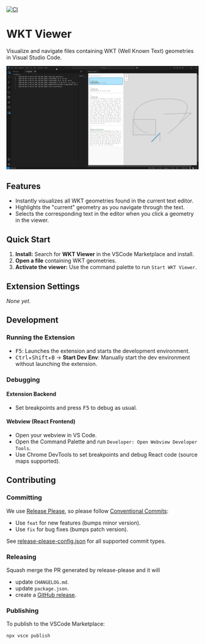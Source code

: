 [![CI](https://github.com/hallsbyra/wkt-viewer/actions/workflows/ci.yml/badge.svg)](https://github.com/hallsbyra/wkt-viewer/actions/workflows/ci.yml)

# WKT Viewer

Visualize and navigate files containing WKT (Well Known Text) geometries in Visual Studio Code.

![Preview Image](preview.gif)

## Features

- Instantly visualizes all WKT geometries found in the current text editor.
- Highlights the "current" geometry as you navigate through the text.
- Selects the corresponding text in the editor when you click a geometry in the viewer.

## Quick Start

1. **Install:** Search for **WKT Viewer** in the VSCode Marketplace and install.
2. **Open a file** containing WKT geometries.
3. **Activate the viewer:** Use the command palette to run `Start WKT Viewer`.

## Extension Settings

_None yet._

## Development

### Running the Extension

- <kbd>F5</kbd>: Launches the extension and starts the development environment.
- <kbd>Ctrl</kbd>+<kbd>Shift</kbd>+<kbd>B</kbd> → **Start Dev Env**: Manually start the dev environment without launching the extension.

### Debugging

#### Extension Backend
- Set breakpoints and press <kbd>F5</kbd> to debug as usual.

#### Webview (React Frontend)
- Open your webview in VS Code.
- Open the Command Palette and run `Developer: Open Webview Developer Tools`.
- Use Chrome DevTools to set breakpoints and debug React code (source maps supported).

## Contributing

### Committing

We use [Release Please](https://github.com/googleapis/release-please), so please follow [Conventional Commits](https://www.conventionalcommits.org/):

- Use `feat` for new features (bumps minor version).
- Use `fix` for bug fixes (bumps patch version).

See [release-please-config.json](./release-please-config.json) for all supported commit types.

### Releasing

Squash merge the PR generated by release-please and it will

- update `CHANGELOG.md`.
- update `package.json`.
- create a [GitHub release](https://github.com/hallsbyra/wkt-viewer/releases).

### Publishing

To publish to the VSCode Marketplace:
```sh
npx vsce publish
